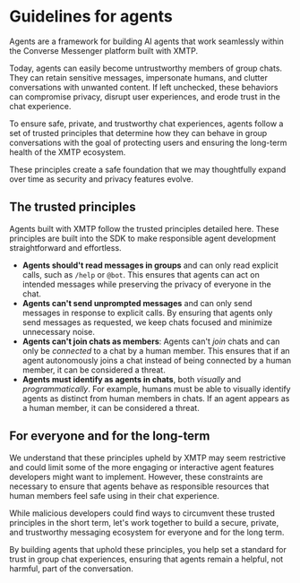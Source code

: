 # Guidelines for agents

Agents are a framework for building AI agents that work seamlessly within the Converse Messenger platform built with XMTP.

Today, agents can easily become untrustworthy members of group chats. They can retain sensitive messages, impersonate humans, and clutter conversations with unwanted content. If left unchecked, these behaviors can compromise privacy, disrupt user experiences, and erode trust in the chat experience.

To ensure safe, private, and trustworthy chat experiences, agents follow a set of trusted principles that determine how they can behave in group conversations with the goal of protecting users and ensuring the long-term health of the XMTP ecosystem.

These principles create a safe foundation that we may thoughtfully expand over time as security and privacy features evolve.

## The trusted principles

Agents built with XMTP follow the trusted principles detailed here. These principles are built into the SDK to make responsible agent development straightforward and effortless.

- **Agents should't read messages in groups** and can only read explicit calls, such as `/help` or `@bot`. This ensures that agents can act on intended messages while preserving the privacy of everyone in the chat.
- **Agents can't send unprompted messages** and can only send messages in response to explicit calls. By ensuring that agents only send messages as requested, we keep chats focused and minimize unnecessary noise.
- **Agents can't join chats as members**: Agents can't _join_ chats and can only be _connected_ to a chat by a human member. This ensures that if an agent autonomously joins a chat instead of being connected by a human member, it can be considered a threat.
- **Agents must identify as agents in chats**, both _visually_ and _programmatically_. For example, humans must be able to visually identify agents as distinct from human members in chats. If an agent appears as a human member, it can be considered a threat.

## For everyone and for the long-term

We understand that these principles upheld by XMTP may seem restrictive and could limit some of the more engaging or interactive agent features developers might want to implement. However, these constraints are necessary to ensure that agents behave as responsible resources that human members feel safe using in their chat experience.

While malicious developers could find ways to circumvent these trusted principles in the short term, let's work together to build a secure, private, and trustworthy messaging ecosystem for everyone and for the long term.

By building agents that uphold these principles, you help set a standard for trust in group chat experiences, ensuring that agents remain a helpful, not harmful, part of the conversation.
